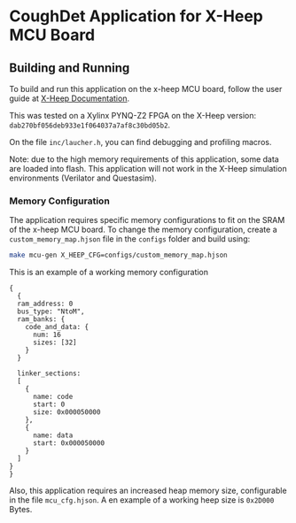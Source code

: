# CoughDet Application for X-Heep MCU Board

## Building and Running

To build and run this application on the x-heep MCU board, follow the user guide at [X-Heep Documentation](https://x-heep.readthedocs.io/en/latest/index.html). 


This was tested on a Xylinx PYNQ-Z2 FPGA on the X-Heep version: `dab270bf056deb933e1f064037a7af8c30bd05b2`. 

On the file `inc/laucher.h`, you can find debugging and profiling macros.

Note: due to the high memory requirements of this application, some data are loaded into flash. This application will not work in the X-Heep simulation environments (Verilator and Questasim).

### Memory Configuration

The application requires specific memory configurations to fit on the SRAM of the x-heep MCU board. To change the memory configuration, create a `custom_memory_map.hjson` file in the `configs` folder and build using:

```bash
make mcu-gen X_HEEP_CFG=configs/custom_memory_map.hjson
```

This is an example of a working memory configuration 
```hjson
{
  {
  ram_address: 0
  bus_type: "NtoM",
  ram_banks: {
    code_and_data: {
      num: 16
      sizes: [32]
    }
  }

  linker_sections:
  [
    {
      name: code
      start: 0
      size: 0x000050000   
    },
    {
      name: data
      start: 0x000050000
    }
  ]
}
}
```
Also, this application requires an increased heap memory size, configurable in the file `mcu_cfg.hjson`. A en example of a working heep size is `0x2D000` Bytes.
